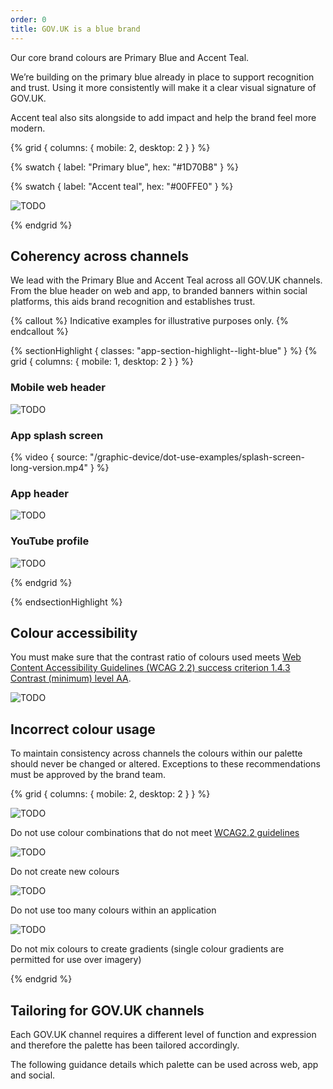 ```yaml
---
order: 0
title: GOV.UK is a blue brand
---
```


Our core brand colours are Primary Blue and Accent Teal.

We’re building on the primary blue already in place to support recognition and trust. Using it more consistently will make it a clear visual signature of GOV.UK.

Accent teal also sits alongside to add impact and help the brand feel more modern.

{% grid { columns: { mobile: 2, desktop: 2 } } %}

<div>
<div class="app-top-border">

{% swatch { label: "Primary blue", hex: "#1D70B8" } %}

</div>
<div class="app-top-border">

{% swatch { label: "Accent teal", hex: "#00FFE0" } %}

</div>

</div>
<div>

![TODO](./wordmark-on-blue.svg)

</div>
{% endgrid %}

## Coherency across channels

We lead with the Primary Blue and Accent Teal across all GOV.UK channels. From the blue header on web and app, to branded banners within social platforms, this aids brand recognition and establishes trust.

{% callout %}
Indicative examples for illustrative purposes only.
{% endcallout %}

{% sectionHighlight { classes: "app-section-highlight--light-blue" } %}
{% grid { columns: { mobile: 1, desktop: 2 } } %}

<div>

### Mobile web header

<div class="app-section-highlight__wrapper--space-around">

![TODO](./mobile-web-header.png)

</div>
</div>

<div>

### App splash screen

{% video { source: "/graphic-device/dot-use-examples/splash-screen-long-version.mp4" } %}

</div>

<div>

### App header

<div class="app-section-highlight__wrapper--space-around">

![TODO](./app-header.png)

</div>
</div>

<div>

### YouTube profile

<div class="app-section-highlight__wrapper--space-around">

![TODO](./youtube-profile.png)

</div>
</div>
{% endgrid %}

{% endsectionHighlight %}

## Colour accessibility

You must make sure that the contrast ratio of colours used meets [Web Content Accessibility Guidelines (WCAG 2.2) success criterion 1.4.3 Contrast (minimum) level AA](https://www.w3.org/TR/WCAG22/#contrast-minimum).

![TODO](./colour-contrast.png)

## Incorrect colour usage

To maintain consistency across channels the colours within our palette should never be changed or altered. Exceptions to these recommendations must be approved by the brand team.

{% grid { columns: { mobile: 2, desktop: 2 } } %}

<div>

![TODO](./incorrect-colour-combos.png)

</div>
<div class="app-top-border">

Do not use colour combinations that do not meet [WCAG2.2 guidelines](https://www.w3.org/TR/WCAG22/#contrast-minimum)

</div>
<div>

![TODO](./incorrect-new-colours.png)

</div>
<div class="app-top-border">

Do not create new colours

</div>
<div>

![TODO](./incorrect-too-many-colours.png)

</div>
<div class="app-top-border">

Do not use too many colours within an application

</div>
<div>

![TODO](./incorrect-gradients.png)

</div>
<div class="app-top-border">

Do not mix colours to create gradients (single colour gradients are permitted for use over imagery)

</div>

{% endgrid %}

## Tailoring for GOV.UK channels

Each GOV.UK channel requires a different level of function and expression and therefore the palette has been tailored accordingly.

The following guidance details which palette can be used across web, app and social.
